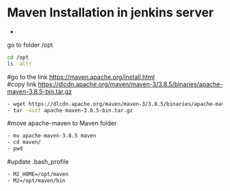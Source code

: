 # Maven Installation in jenkins server
-
go to folder /opt

```sh
cd /opt
ls -altr
```



#go to the link https://maven.apache.org/install.html <br>
#copy link   https://dlcdn.apache.org/maven/maven-3/3.8.5/binaries/apache-maven-3.8.5-bin.tar.gz
```sh
- wget https://dlcdn.apache.org/maven/maven-3/3.8.5/binaries/apache-maven-3.8.5-bin.tar.gz
- tar -xvzf apache-maven-3.8.5-bin.tar.gz
```
#move apache-maven  to Maven folder
```sh
- mv apache-maven-3.8.5 maven
- cd maven/
- pwd
```
#update .bash_profile
```sh
- M2_HOME=/opt/maven
- M2=/opt/maven/bin
```


